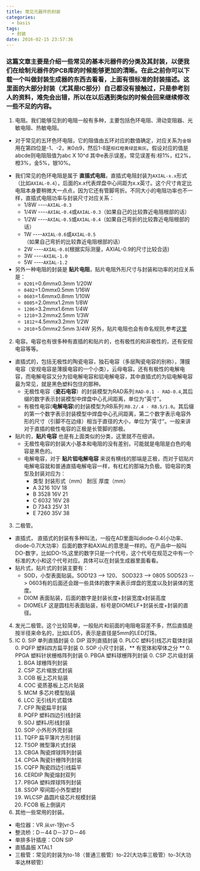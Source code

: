 ```yaml
---
title: 常见元器件的封装
categories:
  - basis
tags:
  - 封装
date: 2016-02-15 23:57:36
---
```


### 这篇文章主要是介绍一些常见的基本元器件的分类及其封装，以便我们在绘制元器件的PCB库的时候能够更加的清晰。在此之前你可以下载一个叫做封装生成器的东西去看看，上面有很标准的封装描述。这里面的大部分封装（尤其是IC部分）自己都没有接触过，只是参考别人的资料，难免会出错，所以在以后遇到类似的时候会回来继续修改一些不足的内容。

1. 电阻。我们能够见到的电阻一般有多种，主要包括色环电阻、滑动变阻器、光敏电阻、热敏电阻。
  * 对于常见的五环色环电阻，它的阻值由五环对应的数值确定，对应关系为`金银`用在第四位是-1、-2，`黑`0`白`9，然后1-8是`棕红橙黄绿蓝紫灰`。假设对应的值是abcde则电阻阻值为abc X 10^d 其中e表示误差。常见误差有:棕1%，红2%，橙3%，金5%，银10%。
<!--more-->
  * 我们常见的色环电阻是属于 **直插式电阻**，直插式电阻封装为`AXIAL-x.x`形式（比如`AXIAL-0.4`），后面的x.x代表焊盘中心间距为x.x英寸。这个尺寸肯定比电阻本身要稍微大一点点，因为它还有管脚弯折。不同大小的电阻功率也不一样，直插式电阻功率与封装尺寸对应关系：
    * 1/8W ----`AXIAL-0.3`
    * 1/4W ----`AXIAL-0.4`或`AXIAL-0.3`（如果自己的比较靠近电阻根部的话）
    * 1/2W ----`AXIAL-0.5`或`AXIAL-0.4`（如果自己弯折的比较靠近电阻根部的话）
    * 1W   ----`AXIAL-0.6`或`AXIAL-0.5`（如果自己弯折的比较靠近电阻根部的话）
    * 2W   ----`AXIAL-0.8`(根据实际测量，AXIAL-0.9的尺寸比较合适)
    * 3W   ----`AXIAL-1.0`
    * 5W   ----`AXIAL-1.2`
  * 另外一种电阻的封装是 **贴片电阻**，贴片电阻外形尺寸与封装和功率的对应关系是：
    * `0201`=0.6mmx0.3mm 1/20W
    * `0402`=1.0mmx0.5mm 1/16W
    * `0603`=1.6mmx0.8mm 1/10W
    * `0805`=2.0mmx1.2mm 1/8W
    * `1206`=3.2mmx1.6mm 1/4W
    * `1210`=3.2mmx2.5mm 1/3W
    * `1812`=4.5mmx3.2mm 1/2W
    * `2010`=5.0mmx2.5mm 3/4W
  另外，贴片电阻也会有命名规则,参考[这里](http://blog.sina.com.cn/s/blog_9d6911940100zp16.html)
2. 电容。电容也有很多种有直插的和贴片的，也有极性的和非极性的，还有安规电容等等。
  * 直插式的，包括无极性的陶瓷电容，独石电容（多层陶瓷电容的别称），薄膜电容（安规电容是薄膜电容的一个小类），云母电容。还有有极性的电解电容，而电解电容又分为钽电解电容和铝电解电容，其中直插式的为铝电解电容最为常见，就是黑色塑料包住的那种。
    * 无极性电容（**瓷石电容**）的封装模型为RAD系列:`RAD-0.1 - RAD-0.4`,其后缀的数字表示封装模型中焊盘中心孔间距离，单位为“英寸”。
    * 有极性电容(**电解电容**)的封装模型为RB系列:`RB.2/.4 - RB.5/1.0`。其后缀的第一个数字表示封装模型中焊盘中心孔间距离，第二个数字表示电容外形的尺寸（引脚不在边缘）相当于直径的大小，单位为“英寸”。一般来讲对于直插的极性电容的正极是长管脚的那极。
  * 贴片的，**贴片电容** 也是有上面类似的分类，这里就不在细讲。
    * 无极性电容的封装大小基本和电阻的没有差别，可能就是电阻是白色的电容是黑色的。
    * 电解电容，对于 **贴片钽电解电容** 来说有横线的那端是正极，而对于铝贴片电解电容就和普通直插电解电容一样，有杠杠的那端为负极。钽电容的类型及封装对应为：
      * 类型   封装形式（mm）   耐压   厚度（mm）
      * A         3216        10V    18
      * B         3528        16V    21
      * C         6032        16V    28
      * D         7343        25V    31
      * E         7260        35V    38
3. 二极管。
  * 直插式， 直插式的封装有多种叫法，一般在AD里面叫diode-0.4(小功率、diode-0.7(大功率）后面的数字和AXIAL的意思是一样的。在产品中一般叫DO-数字，比如DO-15,这里的数字只是一个代号，这个代号在规范之中有一个标准的大小和这个代号对应。具体可以在封装生成器里面看看。
  * 贴片式，贴片式的封装主要有：
    * SOD，小型表面贴装。SOD123 --> 120、 SOD323 --> 0805 SOD523 --> 0603有的后面还会跟一些具体的数字来表示焊盘的宽度以及封装体的宽度。
    * DIOM 表面贴装，后面的数字是封装长度+封装宽度x封装高度
    * DIOMELF 这是圆柱形表面贴装，标号是DIOMELF+封装长度+封装的直径。
4. 发光二极管。这个比较简单，一般贴片和前面的电阻电容差不多，然后直插是按半径来命名的，比如LED5，表示是直径是5mm的LED灯珠。
5. IC
    0. SIP 单列直插封装
    0. DIP 双列直插封装
    0. PLCC 塑料引线芯片载体封装
    0. PQFP 塑料四方扁平封装
    0. SOP 小尺寸封装，** 有宽体和窄体之分 **
    0. PPGA 塑料针状栅格阵列封装
    0. PBGA 塑料球栅阵列封装
    0. CSP 芯片级封装
    1. BGA 球栅阵列封装
    2. CSP 芯片缩放式封装
    3. COB 板上芯片贴装
    4. COC 瓷质基板上芯片贴装
    5. MCM 多芯片模型贴装
    6. LCC 无引线片式载体
    7. CFP 陶瓷扁平封装
    8. PQFP 塑料四边引线封装
    9. SOJ 塑料J形线封装
    10. SOP 小外形外壳封装
    11. TQFP 扁平簿片方形封装
    12. TSOP 微型簿片式封装
    13. CBGA 陶瓷焊球阵列封装
    14. CPGA 陶瓷针栅阵列封装
    15. CQFP 陶瓷四边引线扁平
    16. CERDIP 陶瓷熔封双列
    17. PBGA 塑料焊球阵列封装
    18. SSOP 窄间距小外型塑封
    19. WLCSP 晶圆片级芯片规模封装
    20. FCOB 板上倒装片
6. 其他一些常用的封装。
  * 电位器：VR 从vr-1到vr-5
  * 整流桥：D－44 D－37 D－46
  * 单排多针插座：CON SIP  
  * 直插晶振 XTAL1
  * 三极管：常见的封装为to-18（普通三极管）to-22(大功率三极管）to-3(大功率达林顿管）
